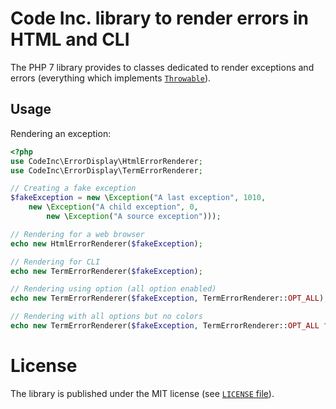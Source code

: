 # Code Inc. library to render errors in HTML and CLI

The PHP 7 library provides to classes dedicated to render exceptions and errors (everything which implements [`Throwable`](http://php.net/manual/fr/class.throwable.php)).

## Usage

Rendering an exception:
```php
<?php
use CodeInc\ErrorDisplay\HtmlErrorRenderer;
use CodeInc\ErrorDisplay\TermErrorRenderer;

// Creating a fake exception
$fakeException = new \Exception("A last exception", 1010, 
    new \Exception("A child exception", 0,
        new \Exception("A source exception")));

// Rendering for a web browser
echo new HtmlErrorRenderer($fakeException);

// Rendering for CLI
echo new TermErrorRenderer($fakeException);

// Rendering using option (all option enabled)
echo new TermErrorRenderer($fakeException, TermErrorRenderer::OPT_ALL);

// Rendering with all options but no colors
echo new TermErrorRenderer($fakeException, TermErrorRenderer::OPT_ALL ^ TermErrorRenderer::OPT_COLORS);
```


# License

The library is published under the MIT license (see [`LICENSE` file](https://github.com/codeinchq/lib-errordisplay/blob/master/LICENSE)). 